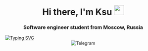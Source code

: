<h1 align="center">Hi there, I'm Ksu</a> 
<img src="https://github.com/blackcater/blackcater/raw/main/images/Hi.gif" height="32"/></h1>
<h3 align="center">Software engineer student from Moscow, Russia </h3>
<a href="https://git.io/typing-svg"><img src="https://readme-typing-svg.herokuapp.com?font=Fira+Code&pause=1000&random=false&width=435&lines=The+five+boxing+wizards+jump+quickly" alt="Typing SVG" /></a>

<div id="socials" align="center"
  <a href="[https://t.me/ka_nazarova">
  <img src="https://img.shields.io/badge/Telegram-blue?style=for-the-badge&logo=telegram&logoColor=white" alt="Telegram"/>
  </a>
  
  
</div>
<!--
**ksuhangit/ksuhangit** is a ✨ _special_ ✨ repository because its `README.md` (this file) appears on your GitHub profile.

Here are some ideas to get you started:

- 🔭 I’m currently working on ...
- 🌱 I’m currently learning ...
- 👯 I’m looking to collaborate on ...
- 🤔 I’m looking for help with ...
- 💬 Ask me about ...
- 📫 How to reach me: ...
- 😄 Pronouns: ...
- ⚡ Fun fact: ...
-->
